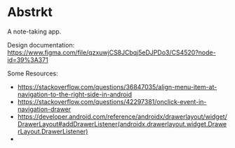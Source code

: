 # Abstrkt

A note-taking app.

Design documentation: https://www.figma.com/file/qzxuwjCS8JCbqj5eDJPDo3/CS4520?node-id=39%3A371 

Some Resources:
- https://stackoverflow.com/questions/36847035/align-menu-item-at-navigation-to-the-right-side-in-android
- https://stackoverflow.com/questions/42297381/onclick-event-in-navigation-drawer
- https://developer.android.com/reference/androidx/drawerlayout/widget/DrawerLayout#addDrawerListener(androidx.drawerlayout.widget.DrawerLayout.DrawerListener)
- 